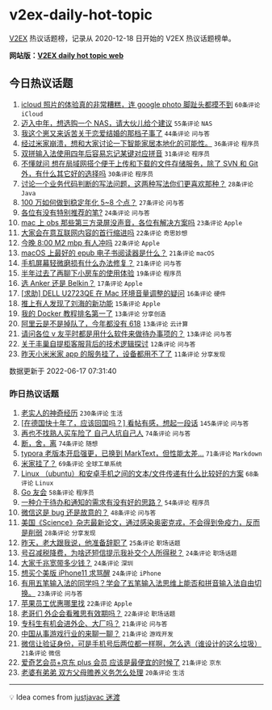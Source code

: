 # v2ex-daily-hot-topic

[V2EX](https://www.v2ex.com/) 热议话题榜，记录从 2020-12-18 日开始的 V2EX 热议话题榜单。

**网站版：[V2EX daily hot topic web](https://boojack.github.io/v2ex-daily-hot-topic-web/)**

## 今日热议话题

<!-- TODAY BEGIN -->

1. [icloud 照片的体验真的非常糟糕，连 google photo 脚趾头都摸不到](https://www.v2ex.com/t/860191) `60条评论` `iCloud`
1. [迈入中年，想选购一个 NAS，请大伙儿给个建议](https://www.v2ex.com/t/860224) `55条评论` `NAS`
1. [我这个崽又来诉苦关于恋爱结婚的那档子事了](https://www.v2ex.com/t/860292) `44条评论` `问与答`
1. [经过米家崩溃，想和大家讨论一下智能家居本地化的可能性。](https://www.v2ex.com/t/860266) `36条评论` `程序员`
1. [双拼输入法使用四年后容易忘记某键对应拼音](https://www.v2ex.com/t/860256) `31条评论` `程序员`
1. [不懂就问 想在局域网搭个便于上传和下载的文件存储服务，除了 SVN 和 Git 外，有什么其它好的选择吗](https://www.v2ex.com/t/860206) `30条评论` `程序员`
1. [讨论一个业务代码判断的写法问题，这两种写法你们更喜欢那种？](https://www.v2ex.com/t/860261) `28条评论` `Java`
1. [100 万如何做到稳定年化 5~8 个点？](https://www.v2ex.com/t/860226) `27条评论` `问与答`
1. [各位有没有特别推荐的笔?](https://www.v2ex.com/t/860234) `24条评论` `问与答`
1. [mac 上 obs 那些第三方录屏没声音，各位有解决方案吗](https://www.v2ex.com/t/860208) `23条评论` `Apple`
1. [大家会在意互联网内容的首行缩进吗](https://www.v2ex.com/t/860239) `22条评论` `奇思妙想`
1. [今晚 8:00 M2 mbp 有人冲吗](https://www.v2ex.com/t/860213) `22条评论` `Apple`
1. [macOS 上最好的 epub 电子书阅读器是什么？](https://www.v2ex.com/t/860241) `21条评论` `macOS`
1. [手机屏幕轻微磨损有什么办法修复？](https://www.v2ex.com/t/860180) `21条评论` `问与答`
1. [半年过去了再聊下小房车的使用体验](https://www.v2ex.com/t/860288) `19条评论` `程序员`
1. [选 Anker 还是 Belkin？](https://www.v2ex.com/t/860211) `17条评论` `Apple`
1. [[求助] DELL U2723QE 在 Mac 环境音量调整的疑问](https://www.v2ex.com/t/860238) `16条评论` `硬件`
1. [推上有人发现了刘海的新功能](https://www.v2ex.com/t/860210) `15条评论` `Apple`
1. [我的 Docker 教程排名第一了](https://www.v2ex.com/t/860243) `13条评论` `分享创造`
1. [阿里云是不是掉队了，今年都没有 618](https://www.v2ex.com/t/860203) `13条评论` `云计算`
1. [请问各位 v 友平时都是用什么软件来做待办事项的？](https://www.v2ex.com/t/860194) `13条评论` `问与答`
1. [关于丰巢自提柜客服背后的技术逻辑探讨](https://www.v2ex.com/t/860228) `12条评论` `问与答`
1. [昨天小米米家 app 的服务挂了，设备都用不了了](https://www.v2ex.com/t/860250) `11条评论` `分享发现`

数据更新于 2022-06-17 07:31:40

<!-- TODAY END -->

### 昨日热议话题

<!-- YESTERDAY BEGIN -->

1. [老实人的神奇经历](https://www.v2ex.com/t/859962) `230条评论` `生活`
1. [[在德国快十年了，应该回国吗？] 看帖有感，想起一段话](https://www.v2ex.com/t/859933) `145条评论` `问与答`
1. [再也不找熟人买车险了 自己人坑自己人](https://www.v2ex.com/t/859948) `74条评论` `问与答`
1. [断，舍，离](https://www.v2ex.com/t/860059) `74条评论` `随想`
1. [typora 老版本开启强更，已换到 MarkText，但性能太差…](https://www.v2ex.com/t/860011) `71条评论` `Markdown`
1. [米家挂了？](https://www.v2ex.com/t/860117) `69条评论` `全球工单系统`
1. [Linux （ubuntu）和安卓手机之间的文本/文件传递有什么比较好的方案](https://www.v2ex.com/t/859938) `68条评论` `Linux`
1. [Go 友会](https://www.v2ex.com/t/859970) `58条评论` `程序员`
1. [一种介于待办和通知的需求有没有好的思路？](https://www.v2ex.com/t/859954) `54条评论` `程序员`
1. [微信这是 bug 还是故意的？](https://www.v2ex.com/t/859931) `48条评论` `问与答`
1. [美国《Science》杂志最新论文，通过感染奥密克戎，不会得到免疫力，反而是削弱](https://www.v2ex.com/t/860111) `28条评论` `分享发现`
1. [昨天，老大跟我说，他准备辞职了](https://www.v2ex.com/t/860096) `25条评论` `职场话题`
1. [号召减税降费，为啥还短信提示我补交个人所得税？](https://www.v2ex.com/t/860094) `24条评论` `职场话题`
1. [大家千兆宽带多少钱？](https://www.v2ex.com/t/860042) `24条评论` `深圳`
1. [想买个美版 iPhone11 求骂醒](https://www.v2ex.com/t/859907) `24条评论` `iPhone`
1. [有用五笔输入法的同学吗？学会了五笔输入法思维上能否和拼音输入法自由切换。](https://www.v2ex.com/t/860048) `23条评论` `问与答`
1. [苹果员工优惠哪里找](https://www.v2ex.com/t/860068) `22条评论` `Apple`
1. [老哥们 外企会看雅思有效期吗？](https://www.v2ex.com/t/859961) `22条评论` `职场话题`
1. [专科生有机会进外企、大厂吗？](https://www.v2ex.com/t/860063) `21条评论` `问与答`
1. [中国从事游戏行业的来聊一聊？](https://www.v2ex.com/t/860035) `21条评论` `游戏开发`
1. [微信让验证身份，可是手机号后两位都一样啊，怎么选（谁设计的这么垃圾）](https://www.v2ex.com/t/859979) `21条评论` `微信`
1. [爱奇艺会员+京东 plus 会员 应该是最便宜的时候了](https://www.v2ex.com/t/859920) `21条评论` `京东`
1. [老婆有弟弟 双方父母赡养义务怎么处理](https://www.v2ex.com/t/860151) `20条评论` `生活`

<!-- YESTERDAY END -->

---

💡 Idea comes from [justjavac 迷渡](https://github.com/justjavac/)
